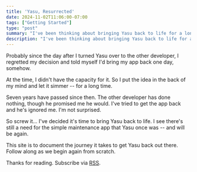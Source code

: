 ```yaml
---
title: 'Yasu, Resurrected'
date: 2024-11-02T11:06:00-07:00
tags: ["Getting Started"]
type: "post"
summary: "I've been thinking about bringing Yasu back to life for a long time. This is the beginning of that journey."
description: "I've been thinking about bringing Yasu back to life for a long time. This is the beginning of that journey."
---
```

Probably since the day after I turned Yasu over to the other developer, I regretted my decision and told myself I'd bring my app back one day, somehow.

At the time, I didn't have the capacity for it. So I put the idea in the back of my mind and let it simmer -- for a long time.

Seven years have passed since then. The other developer has done nothing, though he promised me he would. I've tried to get the app back and he's ignored me. I'm not surprised.

So screw it... I've decided it's time to bring Yasu back to life. I see there's still a need for the simple maintenance app that Yasu once was -- and will be again.

This site is to document the journey it takes to get Yasu back out there. Follow along as we begin again from scratch.

Thanks for reading. Subscribe via [RSS](/index.xml).
